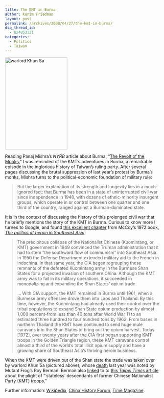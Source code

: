 ```yaml
---
title: The KMT in Burma
author: Kerim Friedman
layout: post
permalink: /archives/2008/04/27/the-kmt-in-burma/
dsq_thread_id:
  - 824853121
categories:
  - Politics
  - Taiwan
---
```

<a href="http://news.bbc.co.uk/2/hi/asia-pacific/7069417.stm" onclick="_gaq.push(['_trackEvent', 'outbound-article', 'http://news.bbc.co.uk/2/hi/asia-pacific/7069417.stm', '']);"  title="warlord Khun Sa"><img src="http://farm3.static.flickr.com/2390/2444536538_a522845cb9_o.jpg" width="203" height="300" alt="warlord Khun Sa" /></a>

Reading Panaj Mishra&#8217;s *NYRB* article about Burma, &#8220;<a href="http://www.nybooks.com/articles/article-preview?article_id=21032" onclick="_gaq.push(['_trackEvent', 'outbound-article', 'http://www.nybooks.com/articles/article-preview?article_id=21032', 'The Revolt of the Monks']);" >The Revolt of the Monks</a>,&#8221; I was reminded of the KMT&#8217;s adventures in Burma, a remarkable episode in the inglorious history of Taiwan&#8217;s ruling party. After several pages discussing the brutal suppression of last year&#8217;s protest by Burma&#8217;s monks, Mishra turns to the political-economic foundation of military rule:

> But the larger explanation of its strength and longevity lies in a much-ignored fact: that Burma has been in a state of uninterrupted civil war since independence in 1948, with dozens of ethnic-minority insurgent groups, which operate in or control between one quarter and one third of the country, ranged against a Burman-dominated state. 

It is in the context of discussing the history of this prolonged civil war that he briefly mentions the story of the KMT in Burma. Curious to know more I turned to Google, and found <a href="http://www.drugtext.org/library/books/McCoy/book/29.htm" onclick="_gaq.push(['_trackEvent', 'outbound-article', 'http://www.drugtext.org/library/books/McCoy/book/29.htm', 'this excellent chapter']);" >this excellent chapter</a> from McCoy&#8217;s 1972 book, *<a href="http://www.amazon.com/politics-heroin-Southeast-Asia/dp/0060129018" onclick="_gaq.push(['_trackEvent', 'outbound-article', 'http://www.amazon.com/politics-heroin-Southeast-Asia/dp/0060129018', 'The politics of heroin in Southeast Asia']);" >The politics of heroin in Southeast Asia</a>*: 

> The precipitous collapse of the Nationalist Chinese (Kuomintang, or KMT) government in 1949 convinced the Truman administration that it had to stem &#8220;the southward flow of communism&#8221; into Southeast Asia. In 1950 the Defense Department extended military aid to the French in Indochina. In that same year, the CIA began regrouping those remnants of the defeated Kuomintang army in the Burmese Shan States for a projected invasion of southern China. Although the KMT army was to fail in its military operations, it succeeded in monopolizing and expanding the Shan States&#8217; opium trade.
> 
> &#8230; With CIA support, the KMT remained in Burma until 1961, when a Burmese army offensive drove them into Laos and Thailand. By this time, however, the Kuomintang had already used their control over the tribal populations to expand Shan State opium production by almost 1,000 percent-from less than 40 tons after World War 11 to an estimated three hundred to four hundred tons by 1962. From bases in northern Thailand the KMT have continued to send huge mule caravans into the Shan States to bring out the opium harvest. Today [1972], over twenty years after the CIA first began supporting KMT troops in the Golden Triangle region, these KMT caravans control almost a third of the world&#8217;s total illicit opium supply and have a growing share of Southeast Asia&#8217;s thriving heroin business. 

When the KMT were driven out of the Shan state the trade was taken over by warlord Khun Sa (pictured above), whose <a href="http://www.mutantfrog.com/2007/10/30/more-skeletons-in-the-kmt-closet/" onclick="_gaq.push(['_trackEvent', 'outbound-article', 'http://www.mutantfrog.com/2007/10/30/more-skeletons-in-the-kmt-closet/', 'death']);" >death</a> last year was noted by Mutant Frog&#8217;s Roy Berman. Berman also <a href="http://www.mutantfrog.com/2007/11/05/a-bit-more-on-kmt-remnant-in-se-asia/" onclick="_gaq.push(['_trackEvent', 'outbound-article', 'http://www.mutantfrog.com/2007/11/05/a-bit-more-on-kmt-remnant-in-se-asia/', 'linked']);" >linked</a> to to <a href="http://www.taipeitimes.com/News/taiwan/archives/2007/11/03/2003385991" onclick="_gaq.push(['_trackEvent', 'outbound-article', 'http://www.taipeitimes.com/News/taiwan/archives/2007/11/03/2003385991', 'this Taipei Times article']);" >this <em>Taipei Times</em> article</a> about the plight of &#8220;&#8216;stateless&#8217; descendants of former Chinese Nationalist Party (KMT) troops.&#8221; 

Further information: <a href="http://en.wikipedia.org/wiki/Chinese_Civil_War#Relationship_between_the_two_sides_since_1950" onclick="_gaq.push(['_trackEvent', 'outbound-article', 'http://en.wikipedia.org/wiki/Chinese_Civil_War#Relationship_between_the_two_sides_since_1950', 'Wikipedia']);" >Wikipedia</a>, <a href="http://www.chinahistoryforum.com/index.php?showtopic=1704" onclick="_gaq.push(['_trackEvent', 'outbound-article', 'http://www.chinahistoryforum.com/index.php?showtopic=1704', 'China History Forum']);" >China History Forum</a>, <a href="http://www.time.com/time/asia/covers/1101021216/story2.html" onclick="_gaq.push(['_trackEvent', 'outbound-article', 'http://www.time.com/time/asia/covers/1101021216/story2.html', 'Time Magazine']);" >Time Magazine</a>.

